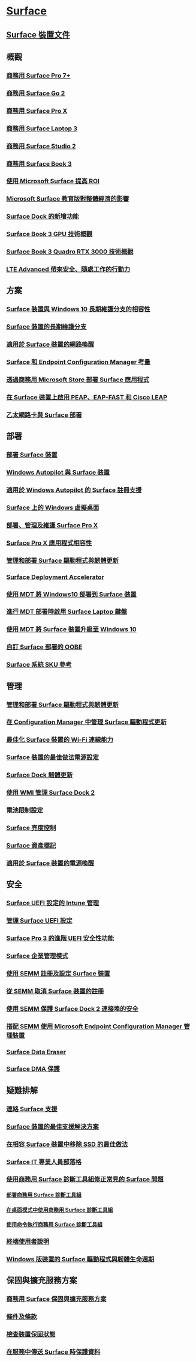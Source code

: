 # [Surface](index.yml)

## [Surface 裝置文件](get-started.yml)

## 概觀

### [商務用 Surface Pro 7+](https://www.microsoft.com/surface/business/surface-pro-7-plus)
### [商務用 Surface Go 2](https://www.microsoft.com/surface/business/surface-go-2)
### [商務用 Surface Pro X](https://www.microsoft.com/surface/business/surface-pro-x)
### [商務用 Surface Laptop 3](https://www.microsoft.com/surface/business/surface-laptop-3)
### [商務用 Surface Studio 2](https://www.microsoft.com/surface/business/surface-studio-2)
### [商務用 Surface Book 3](https://www.microsoft.com/surface/business/surface-book-3)
### [使用 Microsoft Surface 提高 ROI](forrester-tei-study.md)
### [Microsoft Surface 教育版對整體經濟的影響](forrester-tei-edu-study.md)
### [Surface Dock 的新增功能](surface-dock-whats-new.md)
### [Surface Book 3 GPU 技術概觀](surface-book-GPU-overview.md)
### [Surface Book 3 Quadro RTX 3000 技術概觀](surface-book-quadro.md)
### [LTE Advanced 帶來安全、隨處工作的行動力](https://www.microsoft.com/surface/business/lte-laptops-and-tablets)

## 方案

### [Surface 裝置與 Windows 10 長期維護分支的相容性](surface-device-compatibility-with-windows-10-ltsc.md)
### [Surface 裝置的長期維護分支](ltsb-for-surface.md)
### [適用於 Surface 裝置的網路喚醒](wake-on-lan-for-surface-devices.md)
### [Surface 和 Endpoint Configuration Manager 考量](considerations-for-surface-and-system-center-configuration-manager.md)
### [透過商務用 Microsoft Store 部署 Surface 應用程式](deploy-surface-app-with-windows-store-for-business.md)
### [在 Surface 裝置上啟用 PEAP、EAP-FAST 和 Cisco LEAP](enable-peap-eap-fast-and-cisco-leap-on-surface-devices.md)
### [乙太網路卡與 Surface 部署](ethernet-adapters-and-surface-device-deployment.md)

## 部署

### [部署 Surface 裝置](deploy.md)
### [Windows Autopilot 與 Surface 裝置](windows-autopilot-and-surface-devices.md)
### [適用於 Windows Autopilot 的 Surface 註冊支援](surface-autopilot-registration-support.md)
### [Surface 上的 Windows 虛擬桌面](windows-virtual-desktop-surface.md)
### [部署、管理及維護 Surface Pro X](surface-pro-arm-app-management.md)
### [Surface Pro X 應用程式相容性](surface-pro-arm-app-performance.md)
### [管理和部署 Surface 驅動程式與韌體更新](manage-surface-driver-and-firmware-updates.md)
### [Surface Deployment Accelerator](microsoft-surface-deployment-accelerator.md)
### [使用 MDT 將 Windows10 部署到 Surface 裝置](deploy-windows-10-to-surface-devices-with-mdt.md)
### [進行 MDT 部署時啟用 Surface Laptop 鍵盤](enable-surface-keyboard-for-windows-pe-deployment.md)
### [使用 MDT 將 Surface 裝置升級至 Windows 10](upgrade-surface-devices-to-windows-10-with-mdt.md)
### [自訂 Surface 部署的 OOBE](customize-the-oobe-for-surface-deployments.md)
### [Surface 系統 SKU 參考](surface-system-sku-reference.md)

## 管理

### [管理和部署 Surface 驅動程式與韌體更新](manage-surface-driver-and-firmware-updates.md)
### [在 Configuration Manager 中管理 Surface 驅動程式更新](manage-surface-driver-updates-configuration-manager.md)
### [最佳化 Surface 裝置的 Wi-Fi 連線能力](surface-wireless-connect.md)
### [Surface 裝置的最佳做法電源設定](maintain-optimal-power-settings-on-Surface-devices.md)
### [Surface Dock 韌體更新](surface-dock-firmware-update.md)
### [使用 WMI 管理 Surface Dock 2](surface-dock2-wmi.md)
### [電池限制設定](battery-limit.md)
### [Surface 亮度控制](microsoft-surface-brightness-control.md)
### [Surface 資產標記](assettag.md)
### [適用於 Surface 裝置的電源喚醒](wake-on-power-for-surface.md)

## 安全

### [Surface UEFI 設定的 Intune 管理](surface-manage-dfci-guide.md)
### [管理 Surface UEFI 設定](manage-surface-uefi-settings.md)
### [Surface Pro 3 的進階 UEFI 安全性功能](advanced-uefi-security-features-for-surface-pro-3.md)
### [Surface 企業管理模式](surface-enterprise-management-mode.md)
### [使用 SEMM 註冊及設定 Surface 裝置](enroll-and-configure-surface-devices-with-semm.md)
### [從 SEMM 取消 Surface 裝置的註冊](unenroll-surface-devices-from-semm.md)
### [使用 SEMM 保護 Surface Dock 2 連接埠的安全](secure-surface-dock-ports-semm.md)
### [搭配 SEMM 使用 Microsoft Endpoint Configuration Manager 管理裝置](use-system-center-configuration-manager-to-manage-devices-with-semm.md)
### [Surface Data Eraser](microsoft-surface-data-eraser.md)
### [Surface DMA 保護](dma-protect.md)

## 疑難排解
### [連絡 Surface 支援](contact-surface-support.md)
### [Surface 裝置的最佳支援解決方案](support-solutions-surface.md)
### [在相容 Surface 裝置中移除 SSD 的最佳做法](surface-ssd-removal-guide.md)
### [Surface IT 專業人員部落格](https://techcommunity.microsoft.com/t5/surface-it-pro-blog/bg-p/SurfaceITPro)
### [使用商務用 Surface 診斷工具組修正常見的 Surface 問題](surface-diagnostic-toolkit-for-business-intro.md)
#### [部署商務用 Surface 診斷工具組](surface-diagnostic-toolkit-business.md)
#### [在桌面模式中使用商務用 Surface 診斷工具組](surface-diagnostic-toolkit-desktop-mode.md)
#### [使用命令執行商務用 Surface 診斷工具組](surface-diagnostic-toolkit-command-line.md)
### [終端使用者說明](https://support.microsoft.com/products/surface-devices)
### [Windows 版裝置的 Surface 驅動程式與韌體生命週期](surface-driver-firmware-lifecycle-support.md)

## 保固與擴充服務方案
### [商務用 Surface 保固與擴充服務方案](https://www.microsoft.com/surface/business/warranty-service-offerings-and-support)
### [條件及條款](https://support.microsoft.com/help/4493926/warranties-extended-service-plans-and-terms-conditions-for-your-device)
### [檢查裝置保固狀態](https://mybusinessservice.surface.com/)
### [在服務中傳送 Surface 時保護資料](https://support.microsoft.com/help/4023508/surface-faq-protecting-your-data-service)
